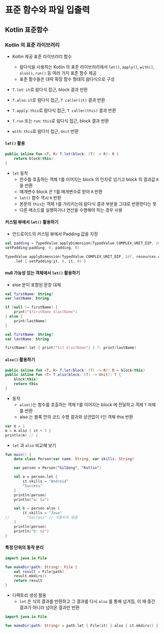 # 표준 함수와 파일 입출력

## Kotlin 표준함수

### Kotlin 의 표준 라이브러리

- Kotlin 제공 표준 라이브러리 함수
    - 람다식을 사용하는 Kotlin 의 표준 라이브러리에서 `let()`, `apply()`, `with()`, `also()`, `run()` 등 여러 가지 표준 함수 제공
    - 표준 함수들은 대략 확장 함수 형태의 람다식으로 구성

- `T.let`: `it`로 람다식 접근, block 결과 반환
- `T.also`: `it`로 람다식 접근, `T caller(it)` 결과 반환
- `T.apply`: `this`로 람다식 접근, `T caller(this)` 결과 반환
- `T.run` 또는 `run`: `this`로 람다식 접근, block 결과 반환
- `with`: `this`로 람다식 접근, `Unit` 반환

#### `let()` 활용

```kotlin
public inline fun <T, R> T.let(block: (T) -> R): R {
    return block(this)
}
```

- `let` 동작
    - 한수를 호출하는 객체 `T`를 이어지는 block 의 인자로 넘기고 block 의 결과값 `R`을 반환
    - 매개변수 block 은 `T`를 매개변수로 받아 `R` 반환
    - `let()` 함수 역시 `R` 반환
    - 본문의 `this`는 객체 `T`를 가리키는데 람다식 결과 부분을 그대로 반환한다는 뜻
    - 다른 메소드를 실행하거나 연산을 수행해야 하는 경우 사용

#### 커스텀 뷰에서 `let()` 활용하기

- 안드로이드의 커스텀 뷰에서 Padding 값을 지정

```kotlin
val padding = TypedValue.applyDimension(TypedValue.COMPLEX_UNIT_DIP, 16f, resources.displayMetrics).toInt()
setPadding(padding, 0, padding, 0)
```

```kotlin
TypedValue.applyDimension(TypedValue.COMPLEX_UNIT_DIP, 16f, resources.displayMetrics).toInt()
    .let { setPadding(it, 0, it, 0) }
```

#### null 가능성 있는 객체에서 `let()` 활용하기

- else 문이 포함된 문장 대체

```kotlin
val firstName: String?
var lastName: String

if (null != firstName) {
    print("$firstName $lastName")
} else {
    print(lastName)
}
```

```kotlin
val firstName: String?
var lastName: String

firstName?.let { print("$it $lastName") } ?: print(lastName)
```

#### `also()` 활용하기

```kotlin
public inline fun <T, R> T.let(block: (T) -> R): R = block(this)
public inline fun <T> T.also(block: (T) -> Unit): T {
    block(this)
    return this
}
```

- 동작
    - `also()`는 함수를 호출하는 객체 `T`를 이어지는 block 에 전달하고 객체 `T` 자체를 반환
    - also 는 블록 안의 코드 수행 결과와 상관없이 `T`인 객체 this 반환

```kotlin
var m = 1
m = m.also { it + 3 }
println(m) // 1
```

- `let` 과 `also` 비교해 보기

```kotlin
fun main() {
    data class Person(var name: String, var skills: String)

    var person = Person("GilDong", "Kotlin")

    val a = person.let {
        it.skills = "Android"
        "Success"
    }
    println(person)
    println("a: $a")

    val b = person.also {
        it.skills = "Java"
//        "Success" // 사용되지 않음
    }
    println(person)
    println("b: $b")
}
```

#### 특정 단위의 동작 분리

```kotlin
import java.io.File

fun makeDir(path: String): File {
    val result = File(path)
    result.mkdirs()
    return result
}
```

- 디렉토리 생성 활용
    - `let` 은 식의 결과를 반환하고 그 결과를 다시 `also` 를 통해 넘겨짐, 이 때 중간 결과가 아니라 넘어온 결과만 반환

```kotlin
import java.io.File

fun makeDir(path: String) = path.let { File(it) }.also { it.mkdirs() }
```